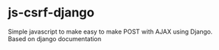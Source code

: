 js-csrf-django
==============

Simple javascript to make easy to make POST with AJAX using Django. Based on django documentation